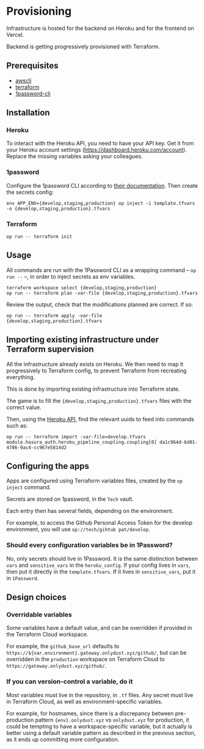 # Provisioning

Infrastructure is hosted for the backend on Heroku and for the frontend on Vercel.

Backend is getting progressively provisioned with Terraform.

## Prerequisites

- [awscli](https://aws.amazon.com/fr/cli/)
- [terraform](https://developer.hashicorp.com/terraform/downloads)
- [1password-cli](https://developer.1password.com/docs/cli/get-started/#install)

## Installation

### Heroku

To interact with the Heroku API, you need to have your API key. Get it from your Heroku account settings (https://dashboard.heroku.com/account).
Replace the missing variables asking your colleagues.

### 1password

Configure the 1password CLI according to [their documentation](https://developer.1password.com/docs/cli/get-started/#install).
Then create the secrets config:

```
env APP_ENV={develop,staging,production} op inject -i template.tfvars -o {develop,staging,production}.tfvars
```

### Terraform

```
op run -- terraform init
```

## Usage

All commands are run with the 1Password CLI as a wrapping command – `op run --` –, in order to inject secrets as env variables.

```
terraform workspace select {develop,staging,production}
op run -- terraform plan -var-file {develop,staging,production}.tfvars
```

Review the output, check that the modifications planned are correct. If so:

```
op run -- terraform apply -var-file {develop,staging,production}.tfvars
```

## Importing existing infrastructure under Terraform supervision

All the infrastructure already exists on Heroku.
We then need to map it progressively to Terraform config, to prevent Terraform from recreating everything.

This is done by importing existing infrastructure into Terraform state.

The game is to fill the `{develop,staging,production}.tfvars` files with the correct value.

Then, using the [Heroku API](https://devcenter.heroku.com/articles/platform-api-reference), find the relevant uuids to feed into commands such as:

```
op run -- terraform import -var-file=develop.tfvars module.hasura_auth.heroku_pipeline_coupling.coupling[0] da1c964d-6d01-4786-9ac4-cc967e5814d2
```

## Configuring the apps

Apps are configured using Terraform variables files, created by the `op inject` command.

Secrets are stored on 1password, in the `Tech` vault.

Each entry then has several fields, depending on the environment.

For example, to access the Github Personal Access Token for the develop environment, you will use `op://tech/gihtub pat/develop`.

### Should every configuration variables be in 1Password?

No, only secrets should live in 1Password. It is the same distinction between `vars` and `sensitive_vars` in the `heroku_config`.
If your config lives in `vars`, then put it directly in the `template.tfvars`. If it lives in `sensitive_vars`, put it in `1Password`.

## Design choices

### Overridable variables

Some variables have a default value, and can be overridden if provided in the Terraform Cloud workspace.

For example, the `github_base_url` defaults to `https://${var.environment}.gateway.onlydust.xyz/github/`, but can be overridden in the `production` workspace on Terraform Cloud to `https://gateway.onlydust.xyz/github/`.

### If you can version-control a variable, do it

Most variables must live in the repository, in `.tf` files. Any secret must live in Terraform Cloud, as well as environment-specific variables.

For example, for hostnames, since there is a discrepancy between pre-production pattern `{env}.onlydust.xyz` vs `onlydust.xyz` for production, it could be tempting to have a workspace-specific variable, but it actually is better using a default variable pattern as described in the previous section, as it ends up committing more configuration.
